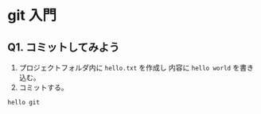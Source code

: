 # git 入門

## Q1. コミットしてみよう

1. プロジェクトフォルダ内に `hello.txt` を作成し
   内容に `hello world` を書き込む。
2. コミットする。

`hello git`
